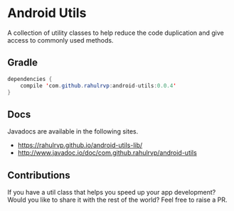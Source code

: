 # Android Utils

A collection of utility classes to help reduce the code duplication and give access to commonly used methods.

## Gradle

```java
dependencies {
    compile 'com.github.rahulrvp:android-utils:0.0.4'
}
```

## Docs

Javadocs are available in the following sites.

- https://rahulrvp.github.io/android-utils-lib/
- http://www.javadoc.io/doc/com.github.rahulrvp/android-utils

## Contributions

If you have a util class that helps you speed up your app development? Would you like to share it with the rest of the world? Feel free to raise a PR.
